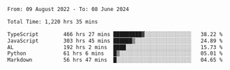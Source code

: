 <!--START_SECTION:waka-->

```txt
From: 09 August 2022 - To: 08 June 2024

Total Time: 1,220 hrs 35 mins

TypeScript        466 hrs 27 mins █████████▓░░░░░░░░░░░░░░░   38.22 %
JavaScript        303 hrs 45 mins ██████▒░░░░░░░░░░░░░░░░░░   24.89 %
AL                192 hrs 2 mins  ████░░░░░░░░░░░░░░░░░░░░░   15.73 %
Python            61 hrs 6 mins   █▒░░░░░░░░░░░░░░░░░░░░░░░   05.01 %
Markdown          56 hrs 47 mins  █░░░░░░░░░░░░░░░░░░░░░░░░   04.65 %
```

<!--START_SECTION:activity-->
<!--END_SECTION:activity-->
